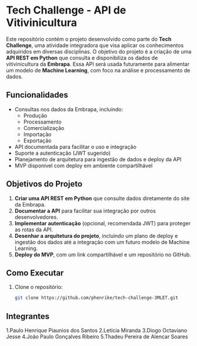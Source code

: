 # Tech Challenge - API de Vitivinicultura

Este repositório contém o projeto desenvolvido como parte do **Tech Challenge**, uma atividade integradora que visa aplicar os conhecimentos adquiridos em diversas disciplinas. O objetivo do projeto é a criação de uma **API REST em Python** que consulta e disponibiliza os dados de vitivinicultura da **Embrapa**. Essa API será usada futuramente para alimentar um modelo de **Machine Learning**, com foco na análise e processamento de dados.

## Funcionalidades
- Consultas nos dados da Embrapa, incluindo:
  - Produção
  - Processamento
  - Comercialização
  - Importação
  - Exportação
- API documentada para facilitar o uso e integração
- Suporte a autenticação (JWT sugerido)
- Planejamento de arquitetura para ingestão de dados e deploy da API
- MVP disponível com deploy em ambiente compartilhável

## Objetivos do Projeto
1. **Criar uma API REST em Python** que consulte dados diretamente do site da Embrapa.
2. **Documentar a API** para facilitar sua integração por outros desenvolvedores.
3. **Implementar autenticação** (opcional, recomendada JWT) para proteger as rotas da API.
4. **Desenhar a arquitetura do projeto**, incluindo um plano de deploy e ingestão dos dados até a integração com um futuro modelo de Machine Learning.
5. **Deploy do MVP**, com um link compartilhável e um repositório no GitHub.

## Como Executar

1. Clone o repositório:
   ```bash
   git clone https://github.com/phenrike/tech-challenge-3MLET.git

## Integrantes 

1.Paulo Henrique Piaunios dos Santos
2.Letícia Miranda 
3.Diogo Octaviano Jesse
4.João Paulo Gonçalves Ribeiro
5.Thadeu Pereira de Alencar Soares